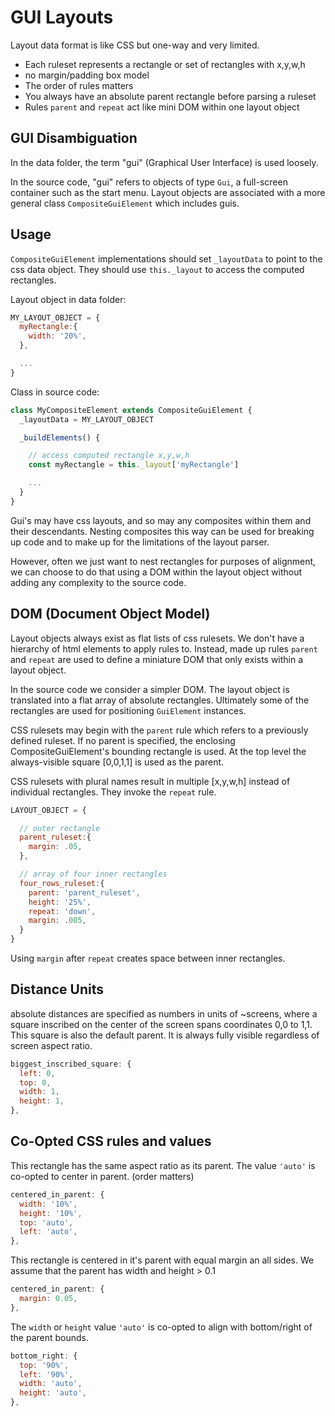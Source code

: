# GUI Layouts

Layout data format is like CSS but one-way and very limited.
  - Each ruleset represents a rectangle or set of rectangles with x,y,w,h 
  - no margin/padding box model
  - The order of rules matters
  - You always have an absolute parent rectangle before parsing a ruleset
  - Rules `parent` and `repeat` act like mini DOM within one layout object


## GUI Disambiguation 
In the data folder, the term "gui" (Graphical User Interface) is used loosely.

In the source code, "gui" refers to objects of type `Gui`, a full-screen container such as the start menu. Layout objects are associated with a more general class `CompositeGuiElement` which includes guis. 


## Usage

`CompositeGuiElement` implementations should set `_layoutData` to point to the css data object. They should use `this._layout` to access the computed rectangles.

Layout object in data folder:
```js
MY_LAYOUT_OBJECT = {
  myRectangle:{
    width: '20%',
  },

  ...
}
```

Class in source code:
```js
class MyCompositeElement extends CompositeGuiElement {
  _layoutData = MY_LAYOUT_OBJECT

  _buildElements() {

    // access computed rectangle x,y,w,h
    const myRectangle = this._layout['myRectangle']

    ...
  }
}
```


Gui's may have css layouts, and so may any composites within them and their descendants. Nesting composites this way can be used for breaking up code and to make up for the limitations of the layout parser. 

However, often we just want to nest rectangles for purposes of alignment, we can choose to do that using a DOM within the layout object without adding any complexity to the source code.


## DOM (Document Object Model)

  Layout objects always exist as flat lists of css rulesets. We don't have a hierarchy of html elements to apply rules to. Instead, made up rules `parent` and `repeat` are used to define a miniature DOM that only exists within a layout object.

  In the source code we consider a simpler DOM. The layout object is translated into a flat array of absolute rectangles. Ultimately some of the rectangles are used for positioning `GuiElement` instances.

  CSS rulesets may begin with the `parent` rule which refers to a previously defined ruleset. If no parent is specified, the enclosing CompositeGuiElement's bounding rectangle is used. At the top level the always-visible square [0,0,1,1] is used as the parent.

  CSS rulesets with plural names result in multiple [x,y,w,h] instead of individual rectangles. They invoke the `repeat` rule.

```js
LAYOUT_OBJECT = {

  // outer rectangle
  parent_ruleset:{
    margin: .05,
  },

  // array of four inner rectangles
  four_rows_ruleset:{
    parent: 'parent_ruleset',
    height: '25%',
    repeat: 'down',
    margin: .005,
  }
}
````

Using `margin` after `repeat` creates space between inner rectangles.

## Distance Units
  absolute distances are specified as numbers in units of ~screens, where a square inscribed on the center of the screen spans coordinates 0,0 to 1,1. This square is also the default parent. It is always fully visible regardless of screen aspect ratio.

```js
biggest_inscribed_square: {
  left: 0,
  top: 0,
  width: 1,
  height: 1,
},
```


## Co-Opted CSS rules and values
This rectangle has the same aspect ratio as its parent. The value `'auto'` is co-opted to center in parent. (order matters)
```js
centered_in_parent: {
  width: '10%',
  height: '10%',
  top: 'auto',
  left: 'auto',
},
```

This rectangle is centered in it's parent with equal margin an all sides. We assume that the parent has width and height > 0.1
```js
centered_in_parent: {
  margin: 0.05,
},
```

The `width` or `height` value `'auto'` is co-opted to align with bottom/right of the parent bounds.
```js
bottom_right: {
  top: '90%',
  left: '90%',
  width: 'auto', 
  height: 'auto',
},
```

